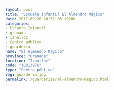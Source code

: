 ```yaml
---
layout: post
title: "Escuela Infantil El Almendro Mágico"
date: 2017-09-20 20:57:05 +0200
categories:
- Escuela Infantil
- granada
- iznalloz
- Centro público
- guarderia
name: "El Almendro Mágico"
province: "Granada"
location: "Iznalloz"
code: "18013976"
type: "Centro público"
img: guarderia.jpg
permalink: /guarderias/el-almendro-magico.html
---
```

